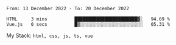 <!--START_SECTION:waka-->

```text
From: 13 December 2022 - To: 20 December 2022

HTML     3 mins          ███████████████████████▓░   94.69 %
Vue.js   0 secs          █▒░░░░░░░░░░░░░░░░░░░░░░░   05.31 %
```

<!--END_SECTION:waka-->
My Stack: `html, css, js, ts, vue`
